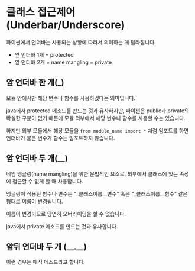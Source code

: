 # 클래스 접근제어(Underbar/Underscore)

파이썬에서 언더바는 사용되는 상황에 따라서 의미하는 게 달라집니다.

* 앞 언더바 1개 = protected
* 앞 언더바 2개 = name mangling = private

## 앞 언더바 한 개(_)

모듈 안에서만 해당 변수나 함수를 사용하겠다는 의미입니다.

java에서 protected 메소드를 만드는 것과 유사하지만, 파이썬은 public과 private의 확실한 구분이 없기 때문에 모듈 외부에서 해당 변수나 함수를 사용할 수는 있습니다.

하지만 외부 모듈에서 해당 모듈을 `from module_name import *` 처럼 임포트를 하면 언더바가 붙은 변수가 함수는 임포트하지 않습니다.


## 앞 언더바 두 개(__)

네임 맹글링(name mangling)을 위한 문법적인 요소로, 외부에서 클래스에 있는 속성에 접근할 수 없게 할 때 사용합니다.

맹글링이 적용된 함수나 변수는 "_클래스이름__변수" 혹은 "_클래스이름__함수" 같은 형태로 이름이 변경됩니다.

이름이 변경되므로 당연히 오버라이딩을 할 수 없습니다.

java에서 private 메소드를 만드는 것과 유사합니다.

## 앞뒤 언더바 두 개 (\_\_.\_\_)

이런 경우는 매직 메소드라고 합니다.
